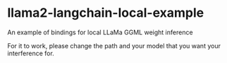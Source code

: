 # llama2-langchain-local-example
 An example of bindings for local LLaMa GGML weight inference

For it to work, please change the path and your model that you want your interference for.
